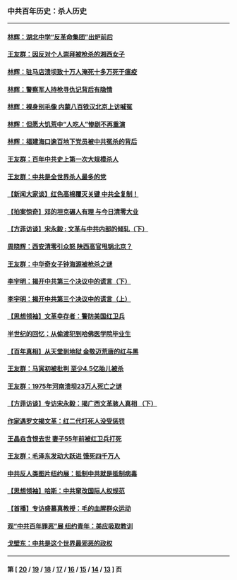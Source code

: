 ### 中共百年历史：杀人历史
---
#### [林辉：湖北中学“反革命集团”出炉前后](../../pages/nf1176106/n14082585.md?10050430) 
#### [王友群：因反对个人崇拜被枪杀的湘西女子](../../pages/nf1176106/n14048288.md?10050430) 
#### [林辉：驻马店溃坝致十万人淹死十多万死于瘟疫](../../pages/nf1176106/n14048231.md?10050430) 
#### [林辉：警察军人持枪寻仇记背后有隐情](../../pages/nf1176106/n14029745.md?10050430) 
#### [林辉：裸身别毛像 内蒙八百铁汉北京上访喊冤](../../pages/nf1176106/n14026693.md?10050430) 
#### [林辉：但愿大饥荒中“人吃人”惨剧不再重演](../../pages/nf1176106/n14020531.md?10050430) 
#### [林辉：福建海口逾百地下党员被中共冤杀的背后](../../pages/nf1176106/n13878946.md?10050430) 
#### [王友群：百年中共史上第一次大规模杀人](../../pages/nf1176106/n13863785.md?10050430) 
#### [王友群：中共是全世界杀人最多的党](../../pages/nf1176106/n13860689.md?10050430) 
#### [【新闻大家谈】红色高棉覆灭关键 中共全复制！](../../pages/nf1176106/n13850222.md?10050430) 
#### [【拍案惊奇】邓的坦克碾人有理 与今日清零大业](../../pages/nf1176106/n13729574.md?10050430) 
#### [【方菲访谈】宋永毅 : 文革与中共内部的倾轧（下）](../../pages/nf1176106/n13486836.md?10050430) 
#### [周晓辉：西安清零引众怒 陕西高官甩锅北京？](../../pages/nf1176106/n13484627.md?10050430) 
#### [王友群：中华奇女子钟海源被枪杀之谜](../../pages/nf1176106/n13430555.md?10050430) 
#### [李宇明：揭开中共第三个决议中的谎言（下）](../../pages/nf1176106/n13389389.md?10050430) 
#### [李宇明：揭开中共第三个决议中的谎言（上）](../../pages/nf1176106/n13388697.md?10050430) 
#### [【思想领袖】文革幸存者：警防美国红卫兵](../../pages/nf1176106/n13339289.md?10050430) 
#### [半世纪的回忆：从偷渡犯到哈佛医学院毕业生](../../pages/nf1176106/n13345328.md?10050430) 
#### [【百年真相】从天堂到地狱 金敬迈荒唐的红与黑](../../pages/nf1176106/n13336995.md?10050430) 
#### [王友群：马寅初被批判 至少4.5亿胎儿被杀](../../pages/nf1176106/n13260313.md?10050430) 
#### [王友群：1975年河南溃坝23万人死亡之谜](../../pages/nf1176106/n13231576.md?10050430) 
#### [【方菲访谈】专访宋永毅：揭广西文革骇人真相 （下）](../../pages/nf1176106/n13209074.md?10050430) 
#### [作家遇罗文揭文革：红二代打死人没受惩罚](../../pages/nf1176106/n13205254.md?10050430) 
#### [王晶垚含恨去世 妻子55年前被红卫兵打死](../../pages/nf1176106/n13203590.md?10050430) 
#### [王友群：毛泽东发动大跃进 饿死四千万人](../../pages/nf1176106/n13177158.md?10050430) 
#### [中共反人类图片纽约展：抵制中共就是抵制病毒](../../pages/nf1176106/n13115371.md?10050430) 
#### [【思想领袖】哈斯：中共窜改国际人权规范](../../pages/nf1176106/n13053647.md?10050430) 
#### [【首播】专访盛慕真教授：毛的血腥群众运动](../../pages/nf1176106/n13091782.md?10050430) 
#### [观“中共百年罪恶”展 纽约青年：美应吸取教训](../../pages/nf1176106/n13085246.md?10050430) 
#### [戈壁东：中共是这个世界最邪恶的政权](../../pages/nf1176106/n13085641.md?10050430) 

---
#### 第 [ [20](./20.md?10050430) / [19](./19.md?10050430) / [18](./18.md?10050430) / [17](./17.md?10050430) / [16](./16.md?10050430) / [15](./15.md?10050430) / [14](./14.md?10050430) / [13](./13.md?10050430) ] 页
